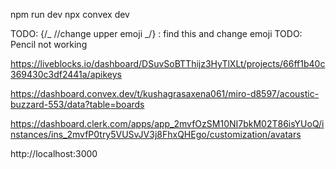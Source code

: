 npm run dev
npx convex dev

TODO: {/_ //change upper emoji _/} : find this and change emoji
TODO: Pencil not working

https://liveblocks.io/dashboard/DSuvSoBTThijz3HyTlXLt/projects/66ff1b40c369430c3df2441a/apikeys

https://dashboard.convex.dev/t/kushagrasaxena061/miro-d8597/acoustic-buzzard-553/data?table=boards

https://dashboard.clerk.com/apps/app_2mvfOzSM10NI7bkM02T86isYUoQ/instances/ins_2mvfP0try5VUSvJV3j8FhxQHEgo/customization/avatars

http://localhost:3000
